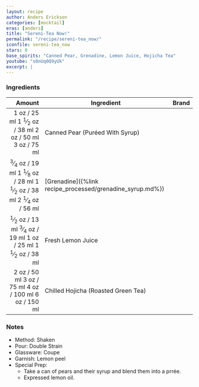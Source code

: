 ```yaml
---
layout: recipe
author: Anders Erickson
categories: [mocktail]
eras: [anders]
title: "Sereni-Tea Now!"
permalink: "/recipe/sereni-tea_now/"
iconfile: sereni-tea_now
stars: 0
base_spirits: "Canned Pear, Grenadine, Lemon Juice, Hojicha Tea"
youtube: "s0nUq0Q9yUk"
excerpt: |
---
```


### Ingredients

|  Amount | Ingredient                                      | Brand |
| ------: | ----------------------------------------------- | ----- |
|    <span class="onex active">1 oz  / 25 ml</span> <span class="onehalfx">1 <sup>1</sup>&frasl;<sub>2</sub> oz  / 38 ml</span> <span class="twox">2 oz  / 50 ml</span> <span class="threex">3 oz  / 75 ml</span>| Canned Pear (Puréed With Syrup)                 |
| <span class="onex active"> <sup>3</sup>&frasl;<sub>4</sub> oz  / 19 ml</span> <span class="onehalfx">1 <sup>1</sup>&frasl;<sub>8</sub> oz  / 28 ml</span> <span class="twox">1 <sup>1</sup>&frasl;<sub>2</sub> oz  / 38 ml</span> <span class="threex">2 <sup>1</sup>&frasl;<sub>4</sub> oz  / 56 ml</span>| [Grenadine]({%link recipe_processed/grenadine_syrup.md%}) |
|  <span class="onex active"> <sup>1</sup>&frasl;<sub>2</sub> oz  / 13 ml</span> <span class="onehalfx"> <sup>3</sup>&frasl;<sub>4</sub> oz  / 19 ml</span> <span class="twox">1 oz  / 25 ml</span> <span class="threex">1 <sup>1</sup>&frasl;<sub>2</sub> oz  / 38 ml</span>| Fresh Lemon Juice                               |
|    <span class="onex active">2 oz  / 50 ml</span> <span class="onehalfx">3 oz  / 75 ml</span> <span class="twox">4 oz  / 100 ml</span> <span class="threex">6 oz  / 150 ml</span>| Chilled Hojicha (Roasted Green Tea)             |

### Notes

- Method: Shaken
- Pour: Double Strain
- Glassware: Coupe
- Garnish: Lemon peel
- Special Prep:
  - Take a can of pears and their syrup and blend them into a prrée.
  - Expressed lemon oil.

    
<script type="application/ld+json">
{
  "@context": "https://schema.org",
  "@type": "Recipe",
  "author": "{{ page.author }}",
  "description": "{{ page.excerpt | strip_html | replace: '"', "'" }}",
  "image": "{% for ingredient in site.data[page.iconfile].images.ingredient limit: 1 %}{{ ingredient.url }}{% endfor %}",
  "recipeIngredient": [  " 1 oz Canned Pear (Puréed With Syrup)",
  "0.75 oz Grenadine",
  " 0.5 oz Fresh Lemon Juice",
  " 2 oz Chilled Hojicha (Roasted Green Tea)"],
  "name": "{{ page.title }}",
  "recipeInstructions": "  {
    '@type': 'HowToStep',
    'text': '- Method: Shaken
'
  },  {
    '@type': 'HowToStep',
    'text': '- Pour: Double Strain
'
  },  {
    '@type': 'HowToStep',
    'text': '- Glassware: Coupe
'
  },  {
    '@type': 'HowToStep',
    'text': '- Garnish: Lemon peel
'
  },  {
    '@type': 'HowToStep',
    'text': '- Special Prep:
'
  },  {
    '@type': 'HowToStep',
    'text': '  - Take a can of pears and their syrup and blend them into a prrée.
'
  },  {
    '@type': 'HowToStep',
    'text': '  - Expressed lemon oil.
'
  }",
  "recipeYield": "1 to 3 cocktails",
  "recipeCategory": "cocktail",
  "aggregateRating": "{%- if page.stars -%}{%- include stars_metadata.html %} out of 5{% else %}NA{%- endif -%}",
  "recipeCuisine": "global",
  "prepTime": "20 minutes",
  "cookTime": "15 second",
  "keywords": "{{ page.title }}, cocktail, {{ page.eras }}, {%- include category_metadata.html -%}, {%- include spirits_metadata.html -%}",
  "nutrition": "NA"
}
</script>

    